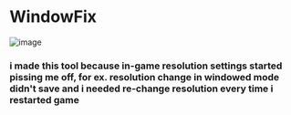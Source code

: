 # WindowFix
![image](https://github.com/SLS-And-ICS-Modding/WindowFix/assets/65111609/6a3c87f0-7467-417c-b939-b1c30573b983)
### i made this tool because in-game resolution settings started pissing me off, for ex. resolution change in windowed mode didn't save and i needed re-change resolution every time i restarted game
